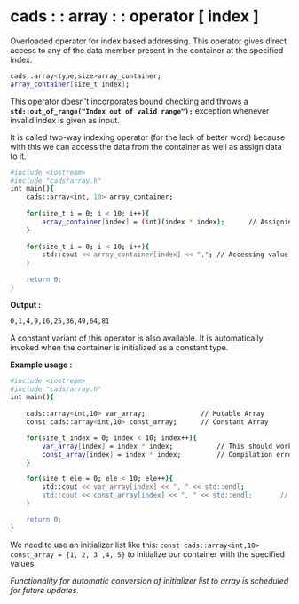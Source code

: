 # cads : : array : : operator [ index ]

Overloaded operator for index based addressing. This operator gives direct access to any of the data member present in the container at the specified index.
```sh
cads::array<type,size>array_container;
array_container[size_t index];
```

This operator doesn't incorporates bound checking and throws a **`std::out_of_range("Index out of valid range");`** exception whenever invalid index is given as input.

It is called two-way indexing operator (for the lack of better word) because with this we can access the data from the container as well as assign data to it.

```sh
#include <iostream>
#include "cads/array.h"
int main(){
	cads::array<int, 10> array_container;
	
	for(size_t i = 0; i < 10; i++){
		array_container[index] = (int)(index * index);		// Assigning value to container.
	}
	
	for(size_t i = 0; i < 10; i++){
		std::cout << array_container[index] << ",";	// Accessing value from container
	}
	
	return 0;
}
```
**Output :**
```sh
0,1,4,9,16,25,36,49,64,81
```

A constant variant of this operator is also available. It is automatically invoked when the container is initialized as a constant type.

**Example usage :**
```sh
#include <iostream>
#include "cads/array.h"
int main(){
    
    cads::array<int,10> var_array;              // Mutable Array
    const cads::array<int,10> const_array;      // Constant Array

    for(size_t index = 0; index < 10; index++){
        var_array[index] = index * index;           // This should work normally.
        const_array[index] = index * index;         // Compilation error. Must be modifiable lvalue.
    }

    for(size_t ele = 0; ele < 10; ele++){
        std::cout << var_array[index] << ", " << std::endl;
        std::cout << const_array[index] << ", " << std::endl;       // This should work normally.
    }

    return 0;
}
```
We need to use an initializer list like this:
`const cads::array<int,10> const_array = {1, 2, 3 ,4, 5}`
to initialize our container with the specified values.

_Functionality for automatic conversion of initializer list to array is scheduled for future updates._